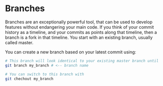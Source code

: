 # Branches
Branches are an exceptionally powerful tool, that can be used to develop features without endangering your main code. If you think of your commit history as a timeline, and your commits as points along that timeline, then a branch is a fork in that timeline. You start with an existing branch, usually called master.

You can create a new branch based on your latest commit using:
```sh
# This branch will look identical to your existing master branch until you make changes
git branch my_branch # <-- branch name

# You can switch to this branch with
git chechout my_branch
```